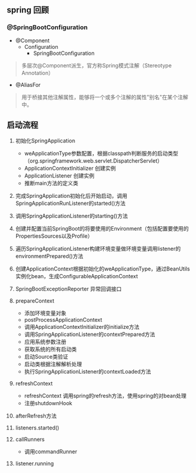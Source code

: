 

## spring 回顾


### @SpringBootConfiguration


* @Component
    * Configuration
        * SpringBootConfiguration
> 多层次@Component派生，官方称Spring模式注解（Stereotype Annotation）

* @AliasFor
> 用于桥接其他注解属性，能够将一个或多个注解的属性"别名"在某个注解中。
### 
## 启动流程

1. 初始化SpringApplication
   - weApplicationType参数配置，根据classpath判断服务的启动类型（org.springframework.web.servlet.DispatcherServlet）
   - ApplicationContextInitializer 创建实例
   - ApplicationListener 创建实例
   - 推断main方法的定义类
   
2. 完成SpringApplication初始化后开始启动，调用SpringApplicationRunListener的started()方法
     
3. 调用SpringApplicationListener的starting()方法

4. 创建并配置当前SpringBoot的将要使用的Environment（包括配置要使用的PropertiesSources以及Profile）

5. 遍历SpringApplicationListener构建环境变量做环境变量调用listener的environmentPrepared()方法

6. 创建ApplicationContext根据初始化的weApplicationType，通过BeanUtils实例化bean，生成ConfigurableApplicationContext

7. SpringBootExceptionReporter 异常回调接口

8. prepareContext 
    - 添加环境变量对象
    - postProcessApplicationContext
    - 调用ApplicationContextInitializer的initialize方法
    - 调用SpringApplicationListener的contextPrepared方法
    - 应用系统参数注册
    - 获取系统的所有启动类
    - 启动Source类验证
    - 启动类根据注解解析处理
    - 执行SpringApplicationListener的contextLoaded方法
9. refreshContext 
    - refreshContext 调用spring的refresh方法，使用spring的对bean处理
    - 注册shutdownHook
    
10. afterRefresh方法

11. listeners.started()

12. callRunners
    - 调用commandRunner
    
13. listener.running        
